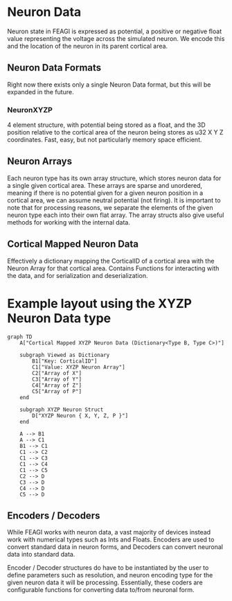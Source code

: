 # Neuron Data
Neuron state in FEAGI is expressed as potential, a positive or negative float value representing the voltage across the simulated neuron. We encode this and the location of the neuron in its parent cortical area.

## Neuron Data Formats
Right now there exists only a single Neuron Data format, but this will be expanded in the future.

### NeuronXYZP
4 element structure, with potential being stored as a float, and the 3D position relative to the cortical area of the neuron being stores as u32 X Y Z coordinates. Fast, easy, but not particularly memory space efficient.

## Neuron Arrays

Each neuron type has its own array structure, which stores neuron data for a single given cortical area. These arrays are sparse and unordered, meaning if there is no potential given for a given neuron position in a cortical area, we can assume neutral potential (not firing). It is important to note that for processing reasons, we separate the elements of the given neuron type each into their own flat array. The array structs also give useful methods for working with the internal data.

## Cortical Mapped Neuron Data

Effectively a dictionary mapping the CorticalID of a cortical area with the Neuron Array for that cortical area. Contains Functions for interacting with the data, and for serialization and deserialization.

# Example layout using the XYZP Neuron Data type

```mermaid
graph TD
    A["Cortical Mapped XYZP Neuron Data (Dictionary<Type B, Type C>)"]

    subgraph Viewed as Dictionary
        B1["Key: CorticalID"]
        C1["Value: XYZP Neuron Array"]
        C2["Array of X"]
        C3["Array of Y"]
        C4["Array of Z"]
        C5["Array of P"]
    end

    subgraph XYZP Neuron Struct
        D["XYZP Neuron { X, Y, Z, P }"]
    end

    A --> B1
    A --> C1
    B1 --> C1
    C1 --> C2
    C1 --> C3
    C1 --> C4
    C1 --> C5
    C2 --> D
    C3 --> D
    C4 --> D
    C5 --> D
```

## Encoders / Decoders
While FEAGI works with neuron data, a vast majority of devices instead work with numerical types such as Ints and Floats. Encoders are used to convert standard data in neuron forms, and Decoders can convert neuronal data into standard data. 

Encoder / Decoder structures do have to be instantiated by the user to define parameters such as resolution, and neuron encoding type for the given neuron data it will be processing. Essentially, these coders are configurable functions for converting data to/from neuronal form.